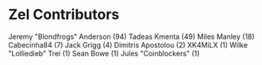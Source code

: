 Zel Contributors
==================

Jeremy "Blondfrogs" Anderson (94)
Tadeas Kmenta (49)
Miles Manley (18)
Cabecinha84 (7)
Jack Grigg (4)
Dimitris Apostolou (2)
XK4MiLX (1)
Wilke "Lolliedieb" Trei (1)
Sean Bowe (1)
Jules "Coinblockers" (1)
